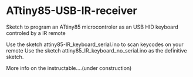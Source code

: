 # ATtiny85-USB-IR-receiver
Sketch to program an ATtiny85 microcontroler as an USB HID keyboard controled by a IR remote

Use the sketch attiny85-IR_keyboard_serial.ino to scan keycodes on your remote
Use the sketch attiny85_IR_keyboard_no_serial.ino as the definitive sketch.

More info on the instructable....(under construction)
